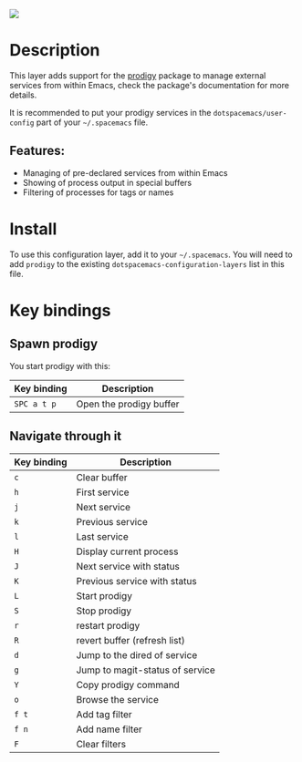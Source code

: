 ![](img/prodigy.png)

# Description

This layer adds support for the
[prodigy](https://github.com/rejeep/prodigy.el) package to manage
external services from within Emacs, check the package's documentation
for more details.

It is recommended to put your prodigy services in the
`dotspacemacs/user-config` part of your `~/.spacemacs` file.

## Features:

-   Managing of pre-declared services from within Emacs
-   Showing of process output in special buffers
-   Filtering of processes for tags or names

# Install

To use this configuration layer, add it to your `~/.spacemacs`. You will
need to add `prodigy` to the existing
`dotspacemacs-configuration-layers` list in this file.

# Key bindings

## Spawn prodigy

You start prodigy with this:

| Key binding | Description             |
|-------------|-------------------------|
| `SPC a t p` | Open the prodigy buffer |

## Navigate through it

| Key binding | Description                     |
|-------------|---------------------------------|
| `c`         | Clear buffer                    |
| `h`         | First service                   |
| `j`         | Next service                    |
| `k`         | Previous service                |
| `l`         | Last service                    |
| `H`         | Display current process         |
| `J`         | Next service with status        |
| `K`         | Previous service with status    |
| `L`         | Start prodigy                   |
| `S`         | Stop prodigy                    |
| `r`         | restart prodigy                 |
| `R`         | revert buffer (refresh list)    |
| `d`         | Jump to the dired of service    |
| `g`         | Jump to magit-status of service |
| `Y`         | Copy prodigy command            |
| `o`         | Browse the service              |
| `f t`       | Add tag filter                  |
| `f n`       | Add name filter                 |
| `F`         | Clear filters                   |
